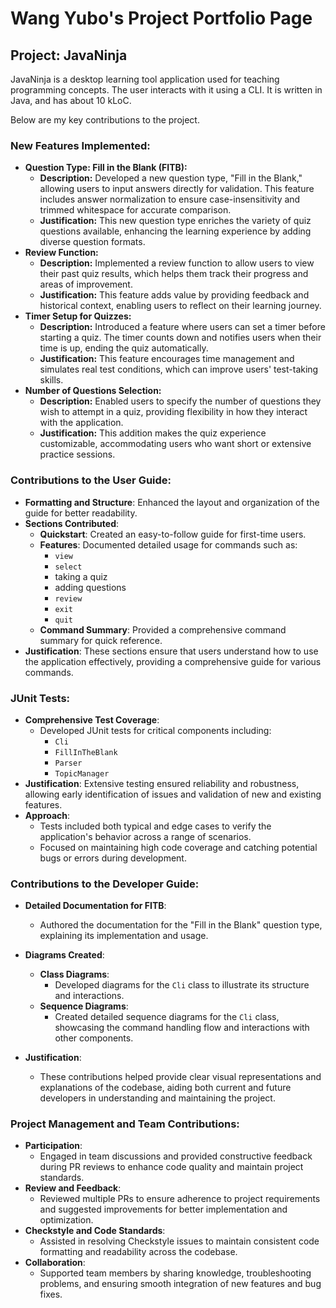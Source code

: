 # Wang Yubo's Project Portfolio Page

## Project: JavaNinja

JavaNinja is a desktop learning tool application used for teaching programming concepts. The user interacts with it using a CLI. It is written in Java, and has about 10 kLoC.

Below are my key contributions to the project.

### New Features Implemented:

- **Question Type: Fill in the Blank (FITB):**
  - **Description:** Developed a new question type, "Fill in the Blank," allowing users to input answers directly for validation. This feature includes answer normalization to ensure case-insensitivity and trimmed whitespace for accurate comparison.
  - **Justification:** This new question type enriches the variety of quiz questions available, enhancing the learning experience by adding diverse question formats.
- **Review Function:**
  - **Description:** Implemented a review function to allow users to view their past quiz results, which helps them track their progress and areas of improvement.
  - **Justification:** This feature adds value by providing feedback and historical context, enabling users to reflect on their learning journey.
- **Timer Setup for Quizzes:**
  - **Description:** Introduced a feature where users can set a timer before starting a quiz. The timer counts down and notifies users when their time is up, ending the quiz automatically.
  - **Justification:** This feature encourages time management and simulates real test conditions, which can improve users' test-taking skills.
- **Number of Questions Selection:**
  - **Description:** Enabled users to specify the number of questions they wish to attempt in a quiz, providing flexibility in how they interact with the application.
  - **Justification:** This addition makes the quiz experience customizable, accommodating users who want short or extensive practice sessions.

### Contributions to the User Guide:

- **Formatting and Structure**: Enhanced the layout and organization of the guide for better readability.
- **Sections Contributed**:
    - **Quickstart**: Created an easy-to-follow guide for first-time users.
    - **Features**: Documented detailed usage for commands such as:
        - `view`
        - `select`
        - taking a quiz
        - adding questions
        - `review`
        - `exit`
        - `quit`
    - **Command Summary**: Provided a comprehensive command summary for quick reference.
- **Justification**: These sections ensure that users understand how to use the application effectively, providing a comprehensive guide for various commands.

### JUnit Tests:

- **Comprehensive Test Coverage**:
    - Developed JUnit tests for critical components including:
        - `Cli`
        - `FillInTheBlank`
        - `Parser`
        - `TopicManager`
- **Justification**: Extensive testing ensured reliability and robustness, allowing early identification of issues and validation of new and existing features.
- **Approach**:
    - Tests included both typical and edge cases to verify the application's behavior across a range of scenarios.
    - Focused on maintaining high code coverage and catching potential bugs or errors during development.

### Contributions to the Developer Guide:

- **Detailed Documentation for FITB**:
    - Authored the documentation for the "Fill in the Blank" question type, explaining its implementation and usage.

- **Diagrams Created**:
    - **Class Diagrams**:
        - Developed diagrams for the `Cli` class to illustrate its structure and interactions.
    - **Sequence Diagrams**:
        - Created detailed sequence diagrams for the `Cli` class, showcasing the command handling flow and interactions with other components.

- **Justification**:
    - These contributions helped provide clear visual representations and explanations of the codebase, aiding both current and future developers in understanding and maintaining the project.

### Project Management and Team Contributions:

- **Participation**:
    - Engaged in team discussions and provided constructive feedback during PR reviews to enhance code quality and maintain project standards.
- **Review and Feedback**:
    - Reviewed multiple PRs to ensure adherence to project requirements and suggested improvements for better implementation and optimization.
- **Checkstyle and Code Standards**:
    - Assisted in resolving Checkstyle issues to maintain consistent code formatting and readability across the codebase.
- **Collaboration**:
    - Supported team members by sharing knowledge, troubleshooting problems, and ensuring smooth integration of new features and bug fixes.
